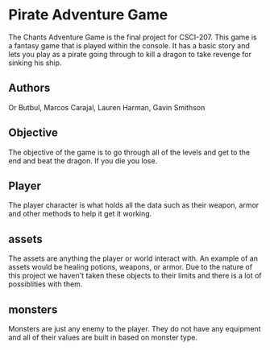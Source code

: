 # Pirate Adventure Game
The Chants Adventure Game is the final project for CSCI-207. This game is a fantasy game that is played within the console. It has a basic story and lets you play as a pirate going through to kill a dragon to take revenge for sinking his ship.

## Authors
Or Butbul, Marcos Carajal, Lauren Harman, Gavin Smithson

## Objective
The objective of the game is to go through all of the levels and get to the end and beat the dragon. If you die you lose.

## Player
The player character is what holds all the data such as their weapon, armor and other methods to help it get it working.

## assets
The assets are anything the player or world interact with. An example of an assets would be healing potions, weapons, or armor. Due to the nature of this project we haven't taken these objects to their limits and there is a lot of possiblities with them.

## monsters
Monsters are just any enemy to the player. They do not have any equipment and all of their values are built in based on monster type. 
